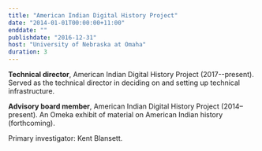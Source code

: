 ```yaml
---
title: "American Indian Digital History Project"
date: "2014-01-01T00:00:00+11:00"
enddate: ""
publishdate: "2016-12-31"
host: "University of Nebraska at Omaha"
duration: 3
---
```


**Technical director**, American Indian Digital History Project (2017--present). Served as the technical director in deciding on and setting up technical infrastructure.

**Advisory board member**, American Indian Digital History Project (2014–present). An Omeka exhibit of material on American Indian history (forthcoming).

Primary investigator: Kent Blansett.
